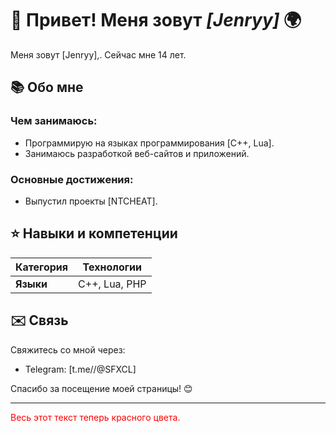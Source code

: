 # 👋 **Привет!** Меня зовут ***[Jenryy]*** 🌍

Меня зовут [Jenryy],. Сейчас мне 14 лет.

## 📚 **Обо мне**

### **Чем занимаюсь:**
- Программирую на языках программирования [C++, Lua].
- Занимаюсь разработкой веб-сайтов и приложений.

### **Основные достижения:**
- Выпустил проекты [NTCHEAT].

## ⭐️ **Навыки и компетенции**

| **Категория**       | **Технологии**                   |
|---------------------|----------------------------------|
| **Языки**           | C++, Lua, PHP                    |

## ✉️ **Связь**

Свяжитесь со мной через:
- Telegram: [t.me//@SFXCL]

Спасибо за посещение моей страницы! 😊

---

<p style="color: red;">Весь этот текст теперь красного цвета.</p>